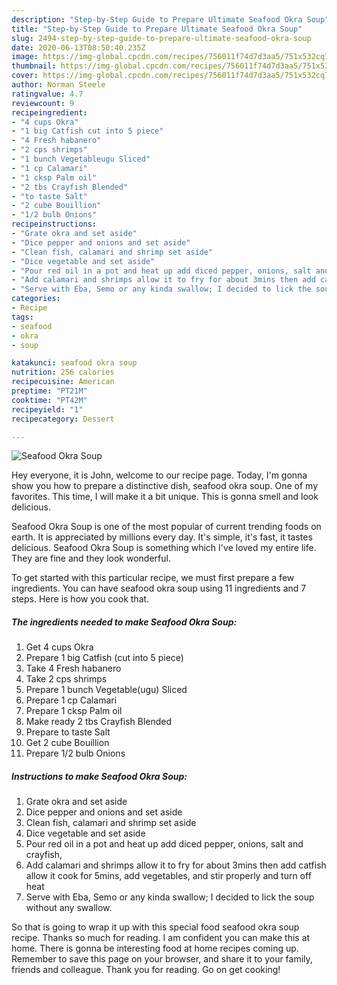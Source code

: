 ```yaml
---
description: "Step-by-Step Guide to Prepare Ultimate Seafood Okra Soup"
title: "Step-by-Step Guide to Prepare Ultimate Seafood Okra Soup"
slug: 2494-step-by-step-guide-to-prepare-ultimate-seafood-okra-soup
date: 2020-06-13T08:50:40.235Z
image: https://img-global.cpcdn.com/recipes/756011f74d7d3aa5/751x532cq70/seafood-okra-soup-recipe-main-photo.jpg
thumbnail: https://img-global.cpcdn.com/recipes/756011f74d7d3aa5/751x532cq70/seafood-okra-soup-recipe-main-photo.jpg
cover: https://img-global.cpcdn.com/recipes/756011f74d7d3aa5/751x532cq70/seafood-okra-soup-recipe-main-photo.jpg
author: Norman Steele
ratingvalue: 4.7
reviewcount: 9
recipeingredient:
- "4 cups Okra"
- "1 big Catfish cut into 5 piece"
- "4 Fresh habanero"
- "2 cps shrimps"
- "1 bunch Vegetableugu Sliced"
- "1 cp Calamari"
- "1 cksp Palm oil"
- "2 tbs Crayfish Blended"
- "to taste Salt"
- "2 cube Bouillion"
- "1/2 bulb Onions"
recipeinstructions:
- "Grate okra and set aside"
- "Dice pepper and onions and set aside"
- "Clean fish, calamari and shrimp set aside"
- "Dice vegetable and set aside"
- "Pour red oil in a pot and heat up add diced pepper, onions, salt and crayfish,"
- "Add calamari and shrimps allow it to fry for about 3mins then add catfish allow it cook for 5mins, add vegetables, and stir properly and turn off heat"
- "Serve with Eba, Semo or any kinda swallow; I decided to lick the soup without any swallow."
categories:
- Recipe
tags:
- seafood
- okra
- soup

katakunci: seafood okra soup 
nutrition: 256 calories
recipecuisine: American
preptime: "PT21M"
cooktime: "PT42M"
recipeyield: "1"
recipecategory: Dessert

---
```



![Seafood Okra Soup](https://img-global.cpcdn.com/recipes/756011f74d7d3aa5/751x532cq70/seafood-okra-soup-recipe-main-photo.jpg)

Hey everyone, it is John, welcome to our recipe page. Today, I'm gonna show you how to prepare a distinctive dish, seafood okra soup. One of my favorites. This time, I will make it a bit unique. This is gonna smell and look delicious.



Seafood Okra Soup is one of the most popular of current trending foods on earth. It is appreciated by millions every day. It's simple, it's fast, it tastes delicious. Seafood Okra Soup is something which I've loved my entire life. They are fine and they look wonderful.


To get started with this particular recipe, we must first prepare a few ingredients. You can have seafood okra soup using 11 ingredients and 7 steps. Here is how you cook that.

<!--inarticleads1-->

##### The ingredients needed to make Seafood Okra Soup:

1. Get 4 cups Okra
1. Prepare 1 big Catfish (cut into 5 piece)
1. Take 4 Fresh habanero
1. Take 2 cps shrimps
1. Prepare 1 bunch Vegetable(ugu) Sliced
1. Prepare 1 cp Calamari
1. Prepare 1 cksp Palm oil
1. Make ready 2 tbs Crayfish Blended
1. Prepare to taste Salt
1. Get 2 cube Bouillion
1. Prepare 1/2 bulb Onions




<!--inarticleads2-->

##### Instructions to make Seafood Okra Soup:

1. Grate okra and set aside
1. Dice pepper and onions and set aside
1. Clean fish, calamari and shrimp set aside
1. Dice vegetable and set aside
1. Pour red oil in a pot and heat up add diced pepper, onions, salt and crayfish,
1. Add calamari and shrimps allow it to fry for about 3mins then add catfish allow it cook for 5mins, add vegetables, and stir properly and turn off heat
1. Serve with Eba, Semo or any kinda swallow; I decided to lick the soup without any swallow.




So that is going to wrap it up with this special food seafood okra soup recipe. Thanks so much for reading. I am confident you can make this at home. There is gonna be interesting food at home recipes coming up. Remember to save this page on your browser, and share it to your family, friends and colleague. Thank you for reading. Go on get cooking!
